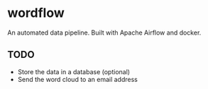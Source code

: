 # wordflow

An automated data pipeline. Built with Apache Airflow and docker.

## TODO
- Store the data in a database (optional)
- Send the word cloud to an email address
